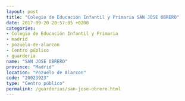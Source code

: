```yaml
---
layout: post
title: "Colegio de Educación Infantil y Primaria SAN JOSE OBRERO"
date: 2017-09-20 20:57:05 +0200
categories:
- Colegio de Educación Infantil y Primaria
- madrid
- pozuelo-de-alarcon
- Centro público
- guarderia
name: "SAN JOSE OBRERO"
province: "Madrid"
location: "Pozuelo de Alarcon"
code: "28023923"
type: "Centro público"
permalink: /guarderias/san-jose-obrero.html
---
```

